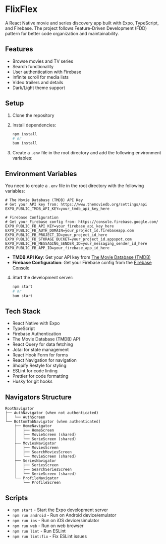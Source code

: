 # FlixFlex

A React Native movie and series discovery app built with Expo, TypeScript, and Firebase. The project follows Feature-Driven Development (FDD) pattern for better code organization and maintainability.

## Features

- Browse movies and TV series
- Search functionality
- User authentication with Firebase
- Infinite scroll for media lists
- Video trailers and details
- Dark/Light theme support

## Setup

1. Clone the repository
2. Install dependencies:

   ```bash
   npm install
   # or
   bun install
   ```

3. Create a `.env` file in the root directory and add the following environment variables:

## Environment Variables

You need to create a `.env` file in the root directory with the following variables:

```env
# The Movie Database (TMDB) API Key
# Get your API key from: https://www.themoviedb.org/settings/api
EXPO_PUBLIC_TMDB_API_KEY=your_tmdb_api_key_here

# Firebase Configuration
# Get your Firebase config from: https://console.firebase.google.com/
EXPO_PUBLIC_FB_API_KEY=your_firebase_api_key_here
EXPO_PUBLIC_FB_AUTH_DOMAIN=your_project_id.firebaseapp.com
EXPO_PUBLIC_FB_PROJECT_ID=your_project_id_here
EXPO_PUBLIC_FB_STORAGE_BUCKET=your_project_id.appspot.com
EXPO_PUBLIC_FB_MESSAGING_SENDER_ID=your_messaging_sender_id_here
EXPO_PUBLIC_FB_APP_ID=your_firebase_app_id_here
```

- **TMDB API Key**: Get your API key from [The Movie Database (TMDB)](https://www.themoviedb.org/settings/api)
- **Firebase Configuration**: Get your Firebase config from the [Firebase Console](https://console.firebase.google.com/)

4. Start the development server:
   ```bash
   npm start
   # or
   bun start
   ```

## Tech Stack

- React Native with Expo
- TypeScript
- Firebase Authentication
- The Movie Database (TMDB) API
- React Query for data fetching
- Jotai for state management
- React Hook Form for forms
- React Navigation for navigation
- Shopify Restyle for styling
- ESLint for code linting
- Prettier for code formatting
- Husky for git hooks

## Navigators Structure

```
RootNavigator
├── AuthNavigator (when not authenticated)
│   └── AuthScreen
└── BottomTabNavigator (when authenticated)
    ├── HomeNavigator
    │   ├── HomeScreen
    │   ├── MovieScreen (shared)
    │   └── SerieScreen (shared)
    ├── MoviesNavigator
    │   ├── MoviesScreen
    │   ├── SearchMoviesScreen
    │   └── MovieScreen (shared)
    ├── SeriesNavigator
    │   ├── SeriesScreen
    │   ├── SearchSeriesScreen
    │   └── SerieScreen (shared)
    └── ProfileNavigator
        └── ProfileScreen
```

## Scripts

- `npm start` - Start the Expo development server
- `npm run android` - Run on Android device/emulator
- `npm run ios` - Run on iOS device/simulator
- `npm run web` - Run on web browser
- `npm run lint` - Run ESLint
- `npm run lint:fix` - Fix ESLint issues
